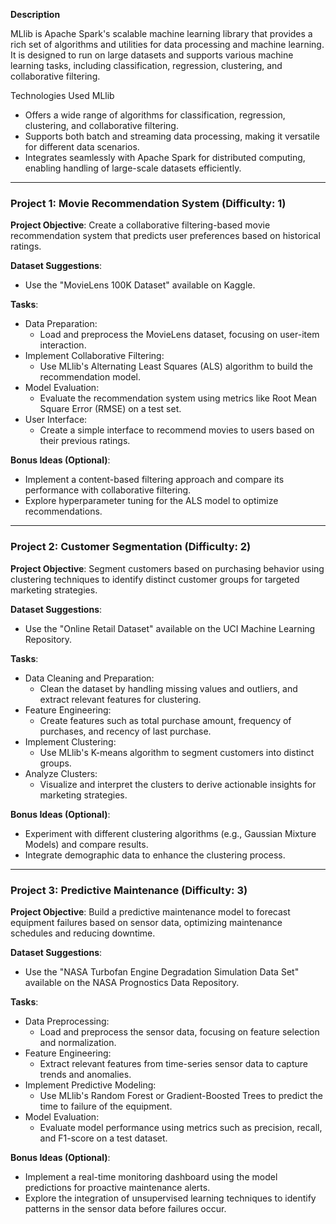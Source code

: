 **Description**

MLlib is Apache Spark's scalable machine learning library that provides a rich set of algorithms and utilities for data processing and machine learning. It is designed to run on large datasets and supports various machine learning tasks, including classification, regression, clustering, and collaborative filtering. 

Technologies Used
MLlib

- Offers a wide range of algorithms for classification, regression, clustering, and collaborative filtering.
- Supports both batch and streaming data processing, making it versatile for different data scenarios.
- Integrates seamlessly with Apache Spark for distributed computing, enabling handling of large-scale datasets efficiently.

---

### Project 1: Movie Recommendation System (Difficulty: 1)

**Project Objective**: Create a collaborative filtering-based movie recommendation system that predicts user preferences based on historical ratings.

**Dataset Suggestions**: 
- Use the "MovieLens 100K Dataset" available on Kaggle. 

**Tasks**:
- Data Preparation:
  - Load and preprocess the MovieLens dataset, focusing on user-item interaction.
- Implement Collaborative Filtering:
  - Use MLlib's Alternating Least Squares (ALS) algorithm to build the recommendation model.
- Model Evaluation:
  - Evaluate the recommendation system using metrics like Root Mean Square Error (RMSE) on a test set.
- User Interface:
  - Create a simple interface to recommend movies to users based on their previous ratings.

**Bonus Ideas (Optional)**:
- Implement a content-based filtering approach and compare its performance with collaborative filtering.
- Explore hyperparameter tuning for the ALS model to optimize recommendations.

---

### Project 2: Customer Segmentation (Difficulty: 2)

**Project Objective**: Segment customers based on purchasing behavior using clustering techniques to identify distinct customer groups for targeted marketing strategies.

**Dataset Suggestions**: 
- Use the "Online Retail Dataset" available on the UCI Machine Learning Repository.

**Tasks**:
- Data Cleaning and Preparation:
  - Clean the dataset by handling missing values and outliers, and extract relevant features for clustering.
- Feature Engineering:
  - Create features such as total purchase amount, frequency of purchases, and recency of last purchase.
- Implement Clustering:
  - Use MLlib's K-means algorithm to segment customers into distinct groups.
- Analyze Clusters:
  - Visualize and interpret the clusters to derive actionable insights for marketing strategies.

**Bonus Ideas (Optional)**:
- Experiment with different clustering algorithms (e.g., Gaussian Mixture Models) and compare results.
- Integrate demographic data to enhance the clustering process.

---

### Project 3: Predictive Maintenance (Difficulty: 3)

**Project Objective**: Build a predictive maintenance model to forecast equipment failures based on sensor data, optimizing maintenance schedules and reducing downtime.

**Dataset Suggestions**: 
- Use the "NASA Turbofan Engine Degradation Simulation Data Set" available on the NASA Prognostics Data Repository.

**Tasks**:
- Data Preprocessing:
  - Load and preprocess the sensor data, focusing on feature selection and normalization.
- Feature Engineering:
  - Extract relevant features from time-series sensor data to capture trends and anomalies.
- Implement Predictive Modeling:
  - Use MLlib's Random Forest or Gradient-Boosted Trees to predict the time to failure of the equipment.
- Model Evaluation:
  - Evaluate model performance using metrics such as precision, recall, and F1-score on a test dataset.

**Bonus Ideas (Optional)**:
- Implement a real-time monitoring dashboard using the model predictions for proactive maintenance alerts.
- Explore the integration of unsupervised learning techniques to identify patterns in the sensor data before failures occur.

